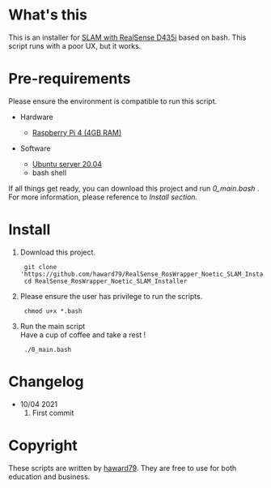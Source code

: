 # What's this
This is an installer for [SLAM with RealSense D435i](https://github.com/IntelRealSense/realsense-ros/wiki/SLAM-with-D435i) based on bash.
This script runs with a poor UX, but it works.

# Pre-requirements
Please ensure the environment is compatible to run this script.

- Hardware
  - [Raspberry Pi 4 (4GB RAM)](https://www.raspberrypi.org/products/raspberry-pi-4-model-b/)

- Software
  - [Ubuntu server 20.04](https://cdimage.ubuntu.com/releases/20.04.3/release/ubuntu-20.04.3-preinstalled-server-arm64+raspi.img.xz)
  - bash shell

If all things get ready, you can download this project and run *0_main.bash* .
For more information, please reference to *Install section*.

# Install
1. Download this project.

        git clone 'https://github.com/haward79/RealSense_RosWrapper_Noetic_SLAM_Installer/'
        cd RealSense_RosWrapper_Noetic_SLAM_Installer

2. Please ensure the user has privilege to run the scripts.

        chmod u+x *.bash

3. Run the main script  
   Have a cup of coffee and take a rest !

        ./0_main.bash

# Changelog
- 10/04 2021
    1. First commit

# Copyright
These scripts are written by [haward79](https://www.haward79.tw/).
They are free to use for both education and business.

